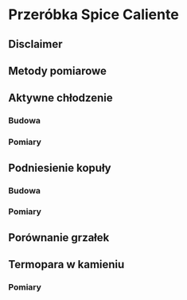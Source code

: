 # Przeróbka Spice Caliente

## Disclaimer

## Metody pomiarowe


## Aktywne chłodzenie

### Budowa

### Pomiary


## Podniesienie kopuły

### Budowa

### Pomiary

## Porównanie grzałek

## Termopara w kamieniu

### Pomiary
